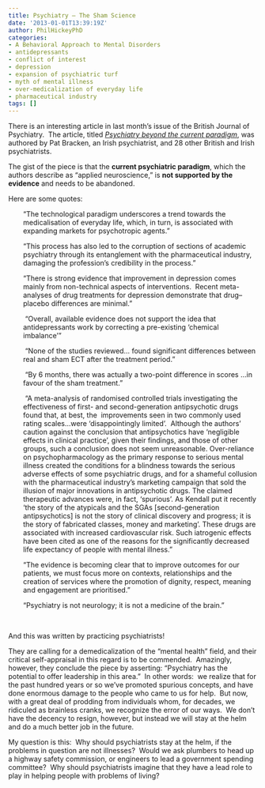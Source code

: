 ```yaml
---
title: Psychiatry – The Sham Science
date: '2013-01-01T13:39:19Z'
author: PhilHickeyPhD
categories:
- A Behavioral Approach to Mental Disorders
- antidepressants
- conflict of interest
- depression
- expansion of psychiatric turf
- myth of mental illness
- over-medicalization of everyday life
- pharmaceutical industry
tags: []
---
```


There is an interesting article in last month’s issue of the British Journal of Psychiatry.  The article, titled <a href="https://docs.google.com/file/d/0B5cLaT3gdm9NMTF2MVBfU1paOUk/edit"><em>Psychiatry beyond the current paradigm</em></a>, was authored by Pat Bracken, an Irish psychiatrist, and 28 other British and Irish psychiatrists.

The gist of the piece is that the <strong>current psychiatric paradigm</strong>, which the authors describe as “applied neuroscience,” is <strong>not supported by the evidence</strong> and needs to be abandoned.

Here are some quotes:
<p style="padding-left: 30px;">“The technological paradigm underscores a trend towards the medicalisation of everyday life, which, in turn, is associated with expanding markets for psychotropic agents.”</p>
<p style="padding-left: 30px;">“This process has also led to the corruption of sections of academic psychiatry through its entanglement with the pharmaceutical industry, damaging the profession’s credibility in the process.”</p>
<p style="padding-left: 30px;">“There is strong evidence that improvement in depression comes mainly from non-technical aspects of interventions.  Recent meta-analyses of drug treatments for depression demonstrate that drug–placebo differences are minimal.”</p>
<p style="padding-left: 30px;"> “Overall, available evidence does not support the idea that antidepressants work by correcting a pre-existing ‘chemical imbalance’”</p>
<p style="padding-left: 30px;"> “None of the studies reviewed… found significant differences between real and sham ECT after the treatment period.”</p>
<p style="padding-left: 30px;"> “By 6 months, there was actually a two-point difference in scores …in favour of the sham treatment.”</p>
<p style="padding-left: 30px;"> “A meta-analysis of randomised controlled trials investigating the effectiveness of first- and second-generation antipsychotic drugs found that, at best, the  improvements seen in two commonly used rating scales…were ‘disappointingly limited’.  Although the authors’ caution against the conclusion that antipsychotics have ‘negligible effects in clinical practice’, given their findings, and those of other groups, such a conclusion does not seem unreasonable. Over-reliance on psychopharmacology as the primary response to serious mental illness created the conditions for a blindness towards the serious adverse effects of some psychiatric drugs, and for a shameful collusion with the pharmaceutical industry’s marketing campaign that sold the illusion of major innovations in antipsychotic drugs. The claimed therapeutic advances were, in fact, ‘spurious’. As Kendall put it recently ‘the story of the atypicals and the SGAs [second-generation antipsychotics] is not the story of clinical discovery and progress; it is the story of fabricated classes, money and marketing’. These drugs are associated with increased cardiovascular risk. Such iatrogenic effects have been cited as one of the reasons for the significantly decreased life expectancy of people with mental illness.”</p>
<p style="padding-left: 30px;">“The evidence is becoming clear that to improve outcomes for our patients, we must focus more on contexts, relationships and the creation of services where the promotion of dignity, respect, meaning and engagement are prioritised.”</p>
<p style="padding-left: 30px;">“Psychiatry is not neurology; it is not a medicine of the brain.”</p>
&nbsp;

And this was written by practicing psychiatrists!

They are calling for a demedicalization of the “mental health” field, and their critical self-appraisal in this regard is to be commended.  Amazingly, however, they conclude the piece by asserting: “Psychiatry has the potential to offer leadership in this area.”  In other words:  we realize that for the past hundred years or so we’ve promoted spurious concepts, and have done enormous damage to the people who came to us for help.  But now, with a great deal of prodding from individuals whom, for decades, we ridiculed as brainless cranks, we recognize the error of our ways.  We don’t have the decency to resign, however, but instead we will stay at the helm and do a much better job in the future.

My question is this:  Why should psychiatrists stay at the helm, if the problems in question are not illnesses?  Would we ask plumbers to head up a highway safety commission, or engineers to lead a government spending committee?  Why should psychiatrists imagine that they have a lead role to play in helping people with problems of living?